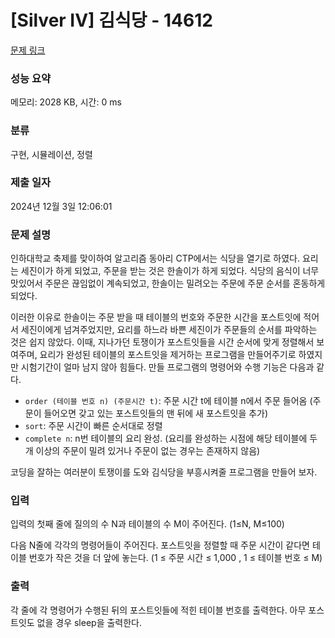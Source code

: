 # [Silver IV] 김식당 - 14612 

[문제 링크](https://www.acmicpc.net/problem/14612) 

### 성능 요약

메모리: 2028 KB, 시간: 0 ms

### 분류

구현, 시뮬레이션, 정렬

### 제출 일자

2024년 12월 3일 12:06:01

### 문제 설명

<p dir="ltr">인하대학교 축제를 맞이하여 알고리즘 동아리 CTP에서는 식당을 열기로 하였다. 요리는 세진이가 하게 되었고, 주문을 받는 것은 한솔이가 하게 되었다. 식당의 음식이 너무 맛있어서 주문은 끊임없이 계속되었고, 한솔이는 밀려오는 주문에 주문 순서를 혼동하게 되었다.</p>

<p dir="ltr">이러한 이유로 한솔이는 주문 받을 때 테이블의 번호와 주문한 시간을 포스트잇에 적어서 세진이에게 넘겨주었지만, 요리를 하느라 바쁜 세진이가 주문들의 순서를 파악하는 것은 쉽지 않았다. 이때, 지나가던 토쟁이가 포스트잇들을 시간 순서에 맞게 정렬해서 보여주며, 요리가 완성된 테이블의 포스트잇을 제거하는 프로그램을 만들어주기로 하였지만 시험기간이 얼마 남지 않아 힘들다. 만들 프로그램의 명령어와 수행 기능은 다음과 같다.</p>

<ul dir="ltr">
	<li><code>order (테이블 번호 n) (주문시간 t)</code>: 주문 시간 t에 테이블 n에서 주문 들어옴 (주문이 들어오면 갖고 있는 포스트잇들의 맨 뒤에 새 포스트잇을 추가)</li>
	<li><code>sort</code>: 주문 시간이 빠른 순서대로 정렬</li>
	<li><code>complete n</code>: n번 테이블의 요리 완성. (요리를 완성하는 시점에 해당 테이블에 두 개 이상의 주문이 밀려 있거나 주문이 없는 경우는 존재하지 않음)</li>
</ul>

<p>코딩을 잘하는 여러분이 토쟁이를 도와 김식당을 부흥시켜줄 프로그램을 만들어 보자.</p>

### 입력 

 <p dir="ltr">입력의 첫째 줄에 질의의 수 N과 테이블의 수 M이 주어진다. (1≤N, M≤100)</p>

<p>다음 N줄에 각각의 명령어들이 주어진다. 포스트잇을 정렬할 때 주문 시간이 같다면 테이블 번호가 작은 것을 더 앞에 놓는다. (1 ≤ 주문 시간 ≤ 1,000 , 1 ≤ 테이블 번호 ≤ M)</p>

### 출력 

 <p>각 줄에 각 명령어가 수행된 뒤의 포스트잇들에 적힌 테이블 번호를 출력한다. 아무 포스트잇도 없을 경우 sleep을 출력한다.</p>

